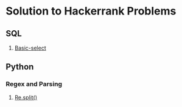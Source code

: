 # Solution to Hackerrank Problems
## SQL
1. [Basic-select](https://github.com/ImAkshayad/Hackerrank-solutions/blob/dev/SQL/basic-select.sql)

## Python
### Regex and Parsing
1. [Re.split()](https://github.com/ImAkshayad/Hackerrank-solutions/blob/dev/python/split().py)

